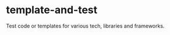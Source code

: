 template-and-test
=================

Test code or templates for various tech, libraries and frameworks.
